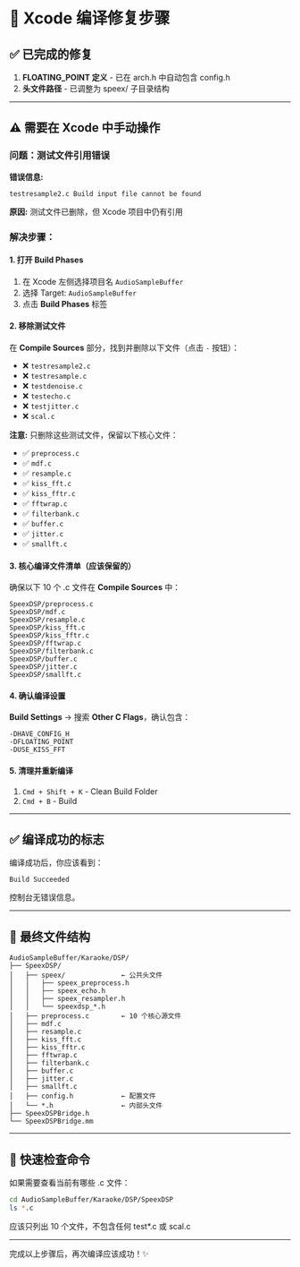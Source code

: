 # 🔧 Xcode 编译修复步骤

## ✅ 已完成的修复

1. **FLOATING_POINT 定义** - 已在 arch.h 中自动包含 config.h
2. **头文件路径** - 已调整为 speex/ 子目录结构

---

## ⚠️ 需要在 Xcode 中手动操作

### 问题：测试文件引用错误

**错误信息:**
```
testresample2.c Build input file cannot be found
```

**原因:** 测试文件已删除，但 Xcode 项目中仍有引用

### 解决步骤：

#### 1. 打开 Build Phases

1. 在 Xcode 左侧选择项目名 `AudioSampleBuffer`
2. 选择 Target: `AudioSampleBuffer`
3. 点击 **Build Phases** 标签

#### 2. 移除测试文件

在 **Compile Sources** 部分，找到并删除以下文件（点击 `-` 按钮）：

- ❌ `testresample2.c`
- ❌ `testresample.c`
- ❌ `testdenoise.c`
- ❌ `testecho.c`
- ❌ `testjitter.c`
- ❌ `scal.c`

**注意:** 只删除这些测试文件，保留以下核心文件：

- ✅ `preprocess.c`
- ✅ `mdf.c`
- ✅ `resample.c`
- ✅ `kiss_fft.c`
- ✅ `kiss_fftr.c`
- ✅ `fftwrap.c`
- ✅ `filterbank.c`
- ✅ `buffer.c`
- ✅ `jitter.c`
- ✅ `smallft.c`

#### 3. 核心编译文件清单（应该保留的）

确保以下 10 个 .c 文件在 **Compile Sources** 中：

```
SpeexDSP/preprocess.c
SpeexDSP/mdf.c
SpeexDSP/resample.c
SpeexDSP/kiss_fft.c
SpeexDSP/kiss_fftr.c
SpeexDSP/fftwrap.c
SpeexDSP/filterbank.c
SpeexDSP/buffer.c
SpeexDSP/jitter.c
SpeexDSP/smallft.c
```

#### 4. 确认编译设置

**Build Settings** → 搜索 **Other C Flags**，确认包含：

```
-DHAVE_CONFIG_H
-DFLOATING_POINT
-DUSE_KISS_FFT
```

#### 5. 清理并重新编译

1. `Cmd + Shift + K` - Clean Build Folder
2. `Cmd + B` - Build

---

## ✅ 编译成功的标志

编译成功后，你应该看到：

```
Build Succeeded
```

控制台无错误信息。

---

## 📝 最终文件结构

```
AudioSampleBuffer/Karaoke/DSP/
├── SpeexDSP/
│   ├── speex/              ← 公共头文件
│   │   ├── speex_preprocess.h
│   │   ├── speex_echo.h
│   │   ├── speex_resampler.h
│   │   └── speexdsp_*.h
│   ├── preprocess.c        ← 10 个核心源文件
│   ├── mdf.c
│   ├── resample.c
│   ├── kiss_fft.c
│   ├── kiss_fftr.c
│   ├── fftwrap.c
│   ├── filterbank.c
│   ├── buffer.c
│   ├── jitter.c
│   ├── smallft.c
│   ├── config.h            ← 配置文件
│   └── *.h                 ← 内部头文件
├── SpeexDSPBridge.h
└── SpeexDSPBridge.mm
```

---

## 🎯 快速检查命令

如果需要查看当前有哪些 .c 文件：

```bash
cd AudioSampleBuffer/Karaoke/DSP/SpeexDSP
ls *.c
```

应该只列出 10 个文件，不包含任何 test*.c 或 scal.c

---

完成以上步骤后，再次编译应该成功！✨
